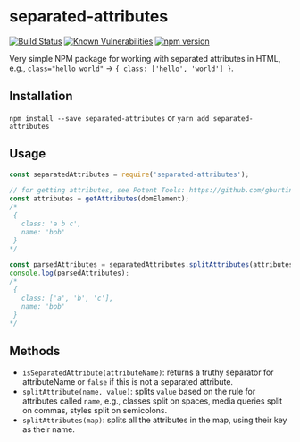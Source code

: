 separated-attributes
====================
[![Build Status](https://travis-ci.org/gburtini/separated-attributes.svg?branch=master)](https://travis-ci.org/gburtini/separated-attributes) [![Known Vulnerabilities](https://snyk.io/test/github/gburtini/separated-attributes/badge.svg)](https://snyk.io/test/github/gburtini/separated-attributes) [![npm version](https://badge.fury.io/js/separated-attributes.svg)](https://badge.fury.io/js/separated-attributes)


Very simple NPM package for working with separated attributes in HTML, e.g., `class="hello world"` -> `{ class: ['hello', 'world'] }`.

Installation
------------
`npm install --save separated-attributes`
or
`yarn add separated-attributes`

Usage
-----
```js
const separatedAttributes = require('separated-attributes');

// for getting attributes, see Potent Tools: https://github.com/gburtini/Potent-Tools-for-XPath
const attributes = getAttributes(domElement);
/*
 {
   class: 'a b c',
   name: 'bob'
 }
*/

const parsedAttributes = separatedAttributes.splitAttributes(attributes);
console.log(parsedAttributes);
/*
 {
   class: ['a', 'b', 'c'],
   name: 'bob'
 }
*/
 ```

Methods
-------
- `isSeparatedAttribute(attributeName)`: returns a truthy separator for attributeName or `false` if this is not a separated attribute.
- `splitAttribute(name, value)`: splits `value` based on the rule for attributes called `name`, e.g., classes split on spaces, media queries split on commas, styles split on semicolons.
- `splitAttributes(map)`: splits all the attributes in the map, using their key as their name.
